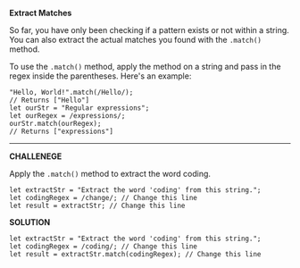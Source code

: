 **Extract Matches**

So far, you have only been checking if a pattern exists or not within a string. You can also extract the actual matches you found with the `.match()` method.

To use the `.match()` method, apply the method on a string and pass in the regex inside the parentheses. Here's an example:

```
"Hello, World!".match(/Hello/);
// Returns ["Hello"]
let ourStr = "Regular expressions";
let ourRegex = /expressions/;
ourStr.match(ourRegex);
// Returns ["expressions"]
```
---------------------

**CHALLENEGE**

Apply the `.match()` method to extract the word coding.

```
let extractStr = "Extract the word 'coding' from this string.";
let codingRegex = /change/; // Change this line
let result = extractStr; // Change this line
```

**SOLUTION**

```
let extractStr = "Extract the word 'coding' from this string.";
let codingRegex = /coding/; // Change this line
let result = extractStr.match(codingRegex); // Change this line

```
